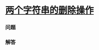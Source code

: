 # [两个字符串的删除操作](https://leetcode-cn.com/problems/delete-operation-for-two-strings)

### 问题



### 解答

```

```

